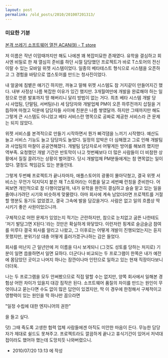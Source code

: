 ```yaml
---
layout: post
permalink: /old_posts/2010/201007201313/
---
```


### 미묘한 기분

<a href="http://madsyntst.egloos.com/4434448" title="">본격 쓰레기 소프트웨어 열전 ACAN(9) - T store</a>

저 이름은 작년 이맘때까지만 해도 나에겐 꽤 복잡미묘한 존재였다. 유학을 결심하고 회사엔 비밀로 한 채 열심히 준비를 하던 시절 담당했던 프로젝트가 바로 T스토어의 전신이랄 수 있는 모바일 위젯 시스템이었다. 일종의 베타테스트 형식으로 시스템을 오픈하고 그 경험을 바탕으로 앱스토어를 만드는 청사진이었다.

내 얼굴에 침뱉은 얘기긴 하지만, 까놓고 말해 위젯 시스템도 참 거지같이 만들어지긴 했다. 내부 사정상 나름 복잡한 이유가 있긴 했지만. 3개월여만에 개발을 완료해야 하는 일정으로 언론 발표까지 땅 해버리니 달리 방법이 없는 거다. 최초 베타 시스템 개발 당시 사업팀, 단말팀, 서버팀(나) 세 담당자와 개발업체 PM이 오픈 하루전까지 삽질을 거듭하며 마쳤고 덕분에 담당자들 사이에 친분은 나름 쌓였달까. 하지만 그때까지만 해도 그렇게 큰 시스템도 아니었고 베타 서비스란 명목으로 공짜로 제공한 서비스라 큰 문제는 되지 않았다.

위젯 서비스를 본격적으로 만들기 시작하면서 뭔가 삐걱댐을 느끼기 시작했다. 예산도 늘고 서비스 기능도 늘고 담당자도 늘었다. 일정의 압박은 더 심해졌고 그로 인해 개발팀과 사업팀의 마찰이 공공연해졌다. 개발팀 담당자로서 어떻게든 방어를 해보려 했지만 역부족. 요청했던 개발 기간은 반토막이 나고 첫번째보다 더 많은 사람들이 더 비참한 상황에서 질질 끌려가는 상황이 벌어졌다. 당시 개발업체 PM분들에게는 참 면목없는 일이었다. 열정도 책임감도 있는 분들인데.

그렇게 두번째 프로젝트가 끝나자마자, 애플스토어의 광풍이 몰아닥쳤고, 결국 위젯 서비스는 무언가 덕지덕지 붙은 채 T스토어라는 이름을 달고 세번째 런칭을 준비한다. 어찌보면 개인적으로 참 다행이었달까, 내가 유학을 완전히 결심하고 슬슬 맡고 있는 일을 줄여나가려던 시기와 비슷하게 맞물렸다. 아마 회사에 계속 남았더라면 프로젝트를 거절할 명분도 동기도 없었겠고, 결국 그속에 발을 담갔을거다. 사람은 없고 일의 흐름상 딱 시키기 좋은 사원이었으니까.

구체적으로 어떤 문제가 있었는지 적기는 곤란하지만, 참으로 눈치없고 굼뜬 나한테도 '저기 발담그면 X된다.'라는 것만은 확실하게 와닿았다. 이런저런 핑계로 슬금슬금 참여를 미루다 결국 퇴사를 알리고 나왔고, 그 이후로는 어떻게 개발이 진행되었는지는 듣지 못했지만, 분위기상 대충 어떻게 흘러가겠구나하는 감은 들었다.

회사를 떠난지 근 일년만에 저 이름을 다시 보게되니 (그것도 성토를 당하는 처지로) 기분이 일면 씁쓸하면서 일면 묘하다. 더군다나 비교되는 두 프로그램이 한쪽은 내가 예전에 몸담았던 곳이고 나머지 하나는 잠깐이나마 인턴으로 일하고 있는 현재 직장이다보니 더더욱.

나는 두 프로그램을 모두 안써봤으므로 직접 말할 수는 없지만, 양쪽 회사에서 일해본 경험상 어떤 차이가 있을지 대강 짐작은 된다. 소프트웨어 품질의 차이를 만드는 원인이 무엇이냐고 묻는다면 수도 없이 많은 답안이 있겠지만, 딱 이 경우에 한정해서 구체적이고 영향력이 있는 원인을 딱 하나만 꼽으라면

"일정 수립에 대한 엔지니어의 권한"

을 들고 싶다.


덧) 그때 죽도록 고생한 협력 업체 사람들에겐 아직도 미안한 마음이 든다. 무능한 담당자가 제대로 쉴드도 못쳐주고. 프로젝트라도 깔끔하게 끝나고 휴식기간이 있어서 저녁대접이라도 했어야 했는데 도망치듯 나와버렸으니.




- 2010/07/20 13:13 에 작성